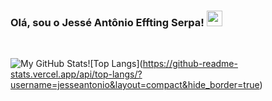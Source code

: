 <h3>Olá, sou o Jessé Antônio Effting Serpa! <img src="https://camo.githubusercontent.com/e8e7b06ecf583bc040eb60e44eb5b8e0ecc5421320a92929ce21522dbc34c891/68747470733a2f2f6d656469612e67697068792e636f6d2f6d656469612f6876524a434c467a6361737252346961377a2f67697068792e676966" href="#" width="25px"></h3>
<br>

![My GitHub Stats](https://github-readme-stats.vercel.app/api/?username=jesseantonio&count_private=true&theme=default&showicons=true&show_icons=true&hide=issues,stars&hide_border=true&custom_title="Minhas,Conquistas")![Top Langs](https://github-readme-stats.vercel.app/api/top-langs/?username=jesseantonio&layout=compact&hide_border=true)
